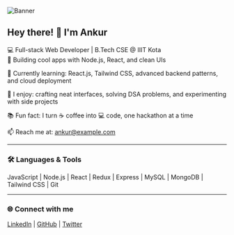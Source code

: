 ![Banner](https://media.giphy.com/media/3o7TKtnuHOHHUjR38Y/giphy.gif)

## Hey there! 👋 I'm Ankur

💻 Full-stack Web Developer | B.Tech CSE @ IIIT Kota  
🚀 Building cool apps with Node.js, React, and clean UIs  

🌱 Currently learning: React.js, Tailwind CSS, advanced backend patterns, and cloud deployment  

🎨 I enjoy: crafting neat interfaces, solving DSA problems, and experimenting with side projects  

📚 Fun fact: I turn ☕ coffee into 💻 code, one hackathon at a time  

📫 Reach me at: ankur@example.com  

---

### 🛠️ Languages & Tools
JavaScript | Node.js | React | Redux | Express | MySQL | MongoDB | Tailwind CSS | Git  

---

### 🌐 Connect with me
[LinkedIn](https://linkedin.com/in/ankur) | [GitHub](https://github.com/Ankurrr27) | [Twitter](https://twitter.com/ankur)
